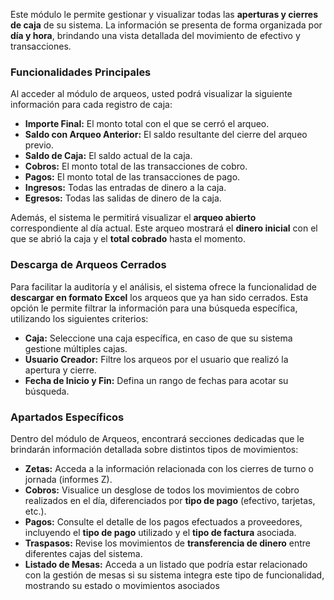 
Este módulo le permite gestionar y visualizar todas las **aperturas y cierres de caja** de su sistema. La información se presenta de forma organizada por **día y hora**, brindando una vista detallada del movimiento de efectivo y transacciones.


### Funcionalidades Principales

Al acceder al módulo de arqueos, usted podrá visualizar la siguiente información para cada registro de caja:

* **Importe Final:** El monto total con el que se cerró el arqueo.
* **Saldo con Arqueo Anterior:** El saldo resultante del cierre del arqueo previo.
* **Saldo de Caja:** El saldo actual de la caja.
* **Cobros:** El monto total de las transacciones de cobro.
* **Pagos:** El monto total de las transacciones de pago.
* **Ingresos:** Todas las entradas de dinero a la caja.
* **Egresos:** Todas las salidas de dinero de la caja.

Además, el sistema le permitirá visualizar el **arqueo abierto** correspondiente al día actual. Este arqueo mostrará el **dinero inicial** con el que se abrió la caja y el **total cobrado** hasta el momento.



### Descarga de Arqueos Cerrados

Para facilitar la auditoría y el análisis, el sistema ofrece la funcionalidad de **descargar en formato Excel** los arqueos que ya han sido cerrados. Esta opción le permite filtrar la información para una búsqueda específica, utilizando los siguientes criterios:

* **Caja:** Seleccione una caja específica, en caso de que su sistema gestione múltiples cajas.
* **Usuario Creador:** Filtre los arqueos por el usuario que realizó la apertura y cierre.
* **Fecha de Inicio y Fin:** Defina un rango de fechas para acotar su búsqueda.



### Apartados Específicos

Dentro del módulo de Arqueos, encontrará secciones dedicadas que le brindarán información detallada sobre distintos tipos de movimientos:

* **Zetas:** Acceda a la información relacionada con los cierres de turno o jornada (informes Z).
* **Cobros:** Visualice un desglose de todos los movimientos de cobro realizados en el día, diferenciados por **tipo de pago** (efectivo, tarjetas, etc.).
* **Pagos:** Consulte el detalle de los pagos efectuados a proveedores, incluyendo el **tipo de pago** utilizado y el **tipo de factura** asociada.
* **Traspasos:** Revise los movimientos de **transferencia de dinero** entre diferentes cajas del sistema.
* **Listado de Mesas:** Acceda a un listado que podría estar relacionado con la gestión de mesas si su sistema integra este tipo de funcionalidad, mostrando su estado o movimientos asociados
